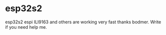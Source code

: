 # esp32s2
esp32s2 espi ILI9163 and others are working very fast thanks bodmer. Write if you need help me.
